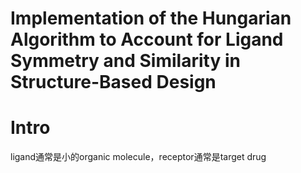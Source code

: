 # Implementation of the Hungarian Algorithm to Account for Ligand Symmetry and Similarity in Structure-Based Design

# Intro

ligand通常是小的organic molecule，receptor通常是target drug

